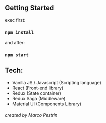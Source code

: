 
## Getting Started

exec first:
### `npm install`
and after:
### `npm start`

## Tech:
- Vanilla JS / Javascript (Scripting language)
- React (Front-end library)
- Redux (State container)
- Redux Saga (Middleware)
- Material UI (Components Library)

###### created by Marco Pestrin